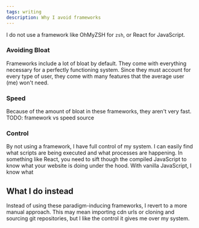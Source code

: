 ```yaml
---
tags: writing
description: Why I avoid frameworks
---
```

I do not use a framework like OhMyZSH for `zsh`, or React for JavaScript.

### Avoiding Bloat
Frameworks include a lot of bloat by default.
They come with everything necessary for a perfectly functioning system.
Since they must account for every type of user, they come with many features that the average user (me) won't need.

### Speed
Because of the amount of bloat in these frameworks, they aren't very fast.
TODO: framework vs speed source

### Control
By not using a framework, I have full control of my system. I can easily find what scripts are being executed and what processes are happening. In something like React, you need to sift though the compiled JavaScript to know what your website is doing under the hood. With vanilla JavaScript, I know what 

## What I do instead
Instead of using these paradigm-inducing frameworks, I revert to a more manual approach.
This may mean importing cdn urls or cloning and sourcing git repositories, but I like the control it gives me over my system.